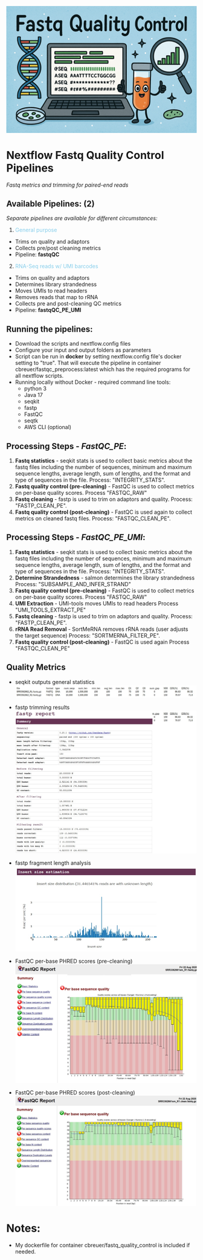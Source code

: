 ![Banner](./pix/banner.png)
# Nextflow Fastq Quality Control Pipelines
<i> Fastq metrics and trimming for paired-end reads</i>

## Available Pipelines: (2)
<i>Separate pipelines are available for different circumstances:</i>
1)  <span style="color:skyblue;">General purpose</span><br> 
- Trims on quality and adaptors 
- Collects pre/post cleaning metrics
- Pipeline: <b>fastqQC</b><br>

2) <span style="color:skyblue;">RNA-Seq reads w/ UMI barcodes</span>
- Trims on quality and adaptors
- Determines library strandedness
- Moves UMIs to read headers
- Removes reads that map to rRNA
- Collects pre and post-cleaning QC metrics
- Pipeline: <b>fastqQC_PE_UMI</b>

## Running the pipelines:
- Download the scripts and nextflow.config files
- Configure your input and output folders as parameters
- Script can be run in <b>docker</b> by setting nextflow.config file's docker setting to "true". That will execute the pipeline in container cbreuer/fastqc_preprocess:latest which has the required programs for all nextflow scripts.
- Running locally without Docker - required command line tools:
	- python 3
	- Java 17
	- seqkit
	- fastp
	- FastQC
	- seqtk
	- AWS CLI (optional)

## Processing Steps - <i>FastQC_PE</i>:
1. <b>Fastq statistics</b> - seqkit stats is used to collect basic metrics about the fastq files including the number of sequences, minimum and maximum sequence lengths, average length, sum of lengths, and the format and type of sequences in the file. 
Process: "INTEGRITY_STATS".<br>
2. <b>Fastq quality control (pre-cleaning)</b> - FastQC is used to collect metrics on per-base quality scores. 
Process "FASTQC_RAW"
3. <b>Fastq cleaning</b> - fastp is used to trim on adaptors and quality. 
Process: "FASTP_CLEAN_PE".
4. <b>Fastq quality control (post-cleaning)</b> - FastQC is used again to collect metrics on cleaned fastq files.
Process: "FASTQC_CLEAN_PE". 

## Processing Steps - <i>FastQC_PE_UMI</i>:
1. <b>Fastq statistics</b> - seqkit stats is used to collect basic metrics about the fastq files including the number of sequences, minimum and maximum sequence lengths, average length, sum of lengths, and the format and type of sequences in the file. 
Process: "INTEGRITY_STATS".<br>
2. <b>Determine Strandedness</b> - salmon determines the library strandedness 
Process: "SUBSAMPLE_AND_INFER_STRAND"
3. <b>Fastq quality control (pre-cleaning)</b> - FastQC is used to collect metrics on per-base quality scores. 
Process "FASTQC_RAW"
4. <b>UMI Extraction</b> - UMI-tools moves UMIs to read headers 
Process "UMI_TOOLS_EXTRACT_PE"
5. <b>Fastq cleaning</b> - fastp is used to trim on adaptors and quality. 
Process: "FASTP_CLEAN_PE".
6. <b>rRNA Read Removal</b> - SortMeRNA removes rRNA reads (user adjusts the target sequence)
Process: "SORTMERNA_FILTER_PE".
7. <b>Fastq quality control (post-cleaning)</b> - FastQC is used again
Process "FASTQC_CLEAN_PE"

## Quality Metrics
- seqkit outputs general statistics
 ![seqkit](./pix/stats.jpg)

 - fastp trimming results
 ![fastqp](./pix/fastp.jpg)

 - fastp fragment length analysis
 ![fastp fragment analysis](./pix/fastpFrag.jpg)

- FastQC per-base PHRED scores (pre-cleaning)
![fastqc phred pre](./pix/fastqcRaw.jpg)

- FastQC per-base PHRED scores (post-cleaning)
![fastqc phred post](./pix/fastqcClean.jpg)

# Notes:
- My dockerfile for container cbreuer/fastq_quality_control is included if needed.